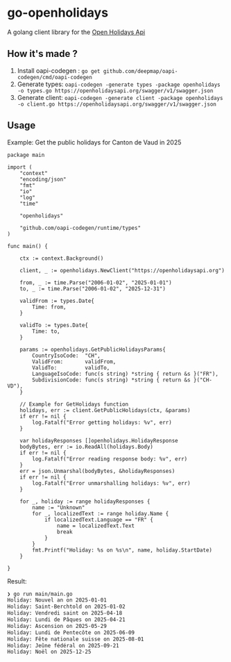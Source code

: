 # go-openholidays

A golang client library for the [Open Holidays Api](https://www.openholidaysapi.org)


## How it's made ?

1. Install oapi-codegen : `go get github.com/deepmap/oapi-codegen/cmd/oapi-codegen`
1. Generate types: `oapi-codegen -generate types -package openholidays -o types.go https://openholidaysapi.org/swagger/v1/swagger.json`
1. Generate client: `oapi-codegen -generate client -package openholidays -o client.go https://openholidaysapi.org/swagger/v1/swagger.json`

## Usage

Example: Get the public holidays for Canton de Vaud in 2025

```golang
package main

import (
	"context"
	"encoding/json"
	"fmt"
	"io"
	"log"
	"time"

	"openholidays"

	"github.com/oapi-codegen/runtime/types"
)

func main() {

	ctx := context.Background()

	client, _ := openholidays.NewClient("https://openholidaysapi.org")

	from, _ := time.Parse("2006-01-02", "2025-01-01")
	to, _ := time.Parse("2006-01-02", "2025-12-31")

	validFrom := types.Date{
		Time: from,
	}

	validTo := types.Date{
		Time: to,
	}

	params := openholidays.GetPublicHolidaysParams{
		CountryIsoCode:  "CH",
		ValidFrom:       validFrom,
		ValidTo:         validTo,
		LanguageIsoCode: func(s string) *string { return &s }("FR"),
		SubdivisionCode: func(s string) *string { return &s }("CH-VD"),
	}

	// Example for GetHolidays function
	holidays, err := client.GetPublicHolidays(ctx, &params)
	if err != nil {
		log.Fatalf("Error getting holidays: %v", err)
	}

	var holidayResponses []openholidays.HolidayResponse
	bodyBytes, err := io.ReadAll(holidays.Body)
	if err != nil {
		log.Fatalf("Error reading response body: %v", err)
	}
	err = json.Unmarshal(bodyBytes, &holidayResponses)
	if err != nil {
		log.Fatalf("Error unmarshalling holidays: %v", err)
	}

	for _, holiday := range holidayResponses {
		name := "Unknown"
		for _, localizedText := range holiday.Name {
			if localizedText.Language == "FR" {
				name = localizedText.Text
				break
			}
		}
		fmt.Printf("Holiday: %s on %s\n", name, holiday.StartDate)
	}

}
```

Result:

```bash
❯ go run main/main.go
Holiday: Nouvel an on 2025-01-01
Holiday: Saint-Berchtold on 2025-01-02
Holiday: Vendredi saint on 2025-04-18
Holiday: Lundi de Pâques on 2025-04-21
Holiday: Ascension on 2025-05-29
Holiday: Lundi de Pentecôte on 2025-06-09
Holiday: Fête nationale suisse on 2025-08-01
Holiday: Jeûne fédéral on 2025-09-21
Holiday: Noël on 2025-12-25
```